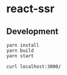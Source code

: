 # react-ssr

## Development

```
yarn install
yarn build
yarn start
```

```
curl localhost:3000/
```
